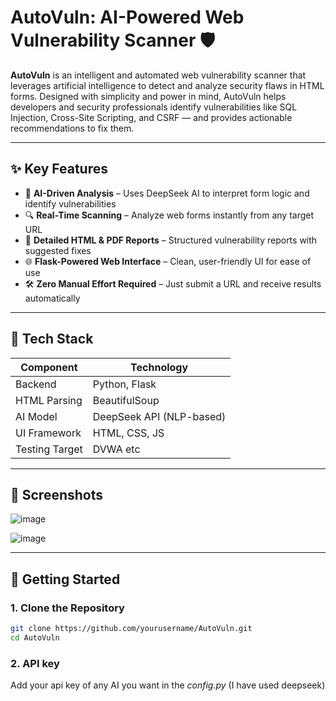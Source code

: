 # AutoVuln: AI-Powered Web Vulnerability Scanner 🛡️

**AutoVuln** is an intelligent and automated web vulnerability scanner that leverages artificial intelligence to detect and analyze security flaws in HTML forms. Designed with simplicity and power in mind, AutoVuln helps developers and security professionals identify vulnerabilities like SQL Injection, Cross-Site Scripting, and CSRF — and provides actionable recommendations to fix them.

---

## ✨ Key Features

- 🤖 **AI-Driven Analysis** – Uses DeepSeek AI to interpret form logic and identify vulnerabilities
- 🔍 **Real-Time Scanning** – Analyze web forms instantly from any target URL
- 📄 **Detailed HTML & PDF Reports** – Structured vulnerability reports with suggested fixes
- 🌐 **Flask-Powered Web Interface** – Clean, user-friendly UI for ease of use
- 🛠️ **Zero Manual Effort Required** – Just submit a URL and receive results automatically

---

## 🧱 Tech Stack

| Component       | Technology               |
|----------------|--------------------------|
| Backend         | Python, Flask            |
| HTML Parsing    | BeautifulSoup            |
| AI Model        | DeepSeek API (NLP-based) |
| UI Framework    | HTML, CSS, JS            |
| Testing Target  | DVWA etc                     |

---

## 📸 Screenshots

![image](https://github.com/user-attachments/assets/09a1ac7a-7a2e-4c21-bd70-18c1a55f7b38)


![image](https://github.com/user-attachments/assets/469114bf-d0ba-4510-bd8e-f5b620a4a08d)

---

## 🚀 Getting Started

### 1. Clone the Repository

```bash
git clone https://github.com/yourusername/AutoVuln.git
cd AutoVuln
```
### 2. API key
Add your api key of any AI you want in the *config.py* (I have used deepseek)
